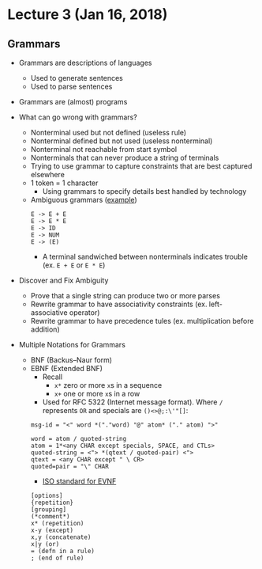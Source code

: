 # Lecture 3 (Jan 16, 2018)
## Grammars
* Grammars are descriptions of languages
  * Used to generate sentences
  * Used to parse sentences
* Grammars are (almost) programs
* What can go wrong with grammars?
  * Nonterminal used but not defined (useless rule)
  * Nonterminal defined but not used (useless nonterminal)
  * Nonterminal not reachable from start symbol
  * Nonterminals that can never produce a string of terminals
  * Trying to use grammar to capture constraints that are best captured elsewhere
  * 1 token = 1 character
    * Using grammars to specify details best handled by technology
  * Ambiguous grammars ([example](Images/ambiguous.jpg))
    ```
    E -> E + E
    E -> E * E
    E -> ID
    E -> NUM
    E -> (E)
    ```
      * A terminal sandwiched between nonterminals indicates trouble (ex. `E + E` or `E * E`)
      
* Discover and Fix Ambiguity
  * Prove that a single string can produce two or more parses
  * Rewrite grammar to have associativity constraints (ex. left-associative operator)
  * Rewrite grammar to have precedence tules (ex. multiplication before addition)
* Multiple Notations for Grammars
  * BNF (Backus–Naur form)
  * EBNF (Extended BNF)
    * Recall
      * `x*` zero or more `x`s in a sequence
      * `x+` one or more `x`s in a row
    * Used for RFC 5322 (Internet message format). Where `/` represents `OR` and specials are `()<>@;:\'"[]`:
    ```
    msg-id = "<" word *("."word) "@" atom* ("." atom) ">"
    ```
    ```
    word = atom / quoted-string
    atom = 1*<any CHAR except specials, SPACE, and CTLs>
    quoted-string = <"> *(qtext / quoted-pair) <">
    qtext = <any CHAR except " \ CR> 
    quoted=pair = "\" CHAR
    ```
    * [ISO standard for EVNF](http://www.cl.cam.ac.uk/~mgk25/iso-ebnf.html)
    ```
    [options]
    {repetition}
    [grouping]
    (*comment*)
    x* (repetition)
    x-y (except)
    x,y (concatenate)
    x|y (or)
    = (defn in a rule)
    ; (end of rule)
    ```

